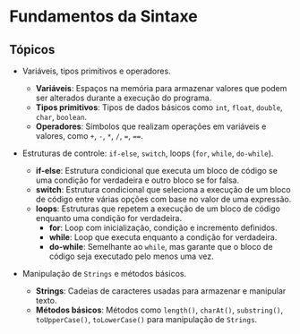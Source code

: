 # Fundamentos da Sintaxe

## Tópicos

- Variáveis, tipos primitivos e operadores.
  - **Variáveis**: Espaços na memória para armazenar valores que podem ser alterados durante a execução do programa.
  - **Tipos primitivos**: Tipos de dados básicos como `int`, `float`, `double`, `char`, `boolean`.
  - **Operadores**: Símbolos que realizam operações em variáveis e valores, como `+`, `-`, `*`, `/`, `=`, `==`.

- Estruturas de controle: `if-else`, `switch`, loops (`for`, `while`, `do-while`).
  - **if-else**: Estrutura condicional que executa um bloco de código se uma condição for verdadeira e outro bloco se for falsa.
  - **switch**: Estrutura condicional que seleciona a execução de um bloco de código entre várias opções com base no valor de uma expressão.
  - **loops**: Estruturas que repetem a execução de um bloco de código enquanto uma condição for verdadeira.
    - **for**: Loop com inicialização, condição e incremento definidos.
    - **while**: Loop que executa enquanto a condição for verdadeira.
    - **do-while**: Semelhante ao `while`, mas garante que o bloco de código seja executado pelo menos uma vez.

- Manipulação de `Strings` e métodos básicos.
  - **Strings**: Cadeias de caracteres usadas para armazenar e manipular texto.
  - **Métodos básicos**: Métodos como `length()`, `charAt()`, `substring()`, `toUpperCase()`, `toLowerCase()` para manipulação de `Strings`.
